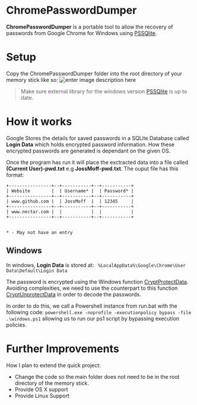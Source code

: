 # ChromePasswordDumper

**ChromePasswordDumper** is a portable tool to allow the recovery of passwords from Google Chrome for Windows using [PSSQlite](https://github.com/RamblingCookieMonster/PSSQLite).


# Setup

Copy the ChromePasswordDumper folder into the root directory of your memory stick like so: 
![enter image description here](https://lh3.googleusercontent.com/JUNOVPnvM8UDZwMEF7I0LpwaiQ-Ms5KiQt0-8rcXO9mQKVK8ax3m3WgOHiRZPvGcePM53ktb02wurbGK-8Q0e1PaT4AEiYbu--8Sf8fh7m7woMj5cE-D0j4K_1roZXiGzBkbBTVMz8tHco12wAia5Ng-cNjRwZwe7tn2g1nOzVZiJEu1y75y34q78-Milsttz3i-u99XNYv8Y65i8J98Dsm77S_7Wjh7m6shhyrToR0bZpw8KOotLb7E3cKkid0EEOkNBee5TRdobA7t9ToWtzU7UQqPOzskzvZPUBj5d6134IlOZAPP0z8pgeoBBhCtISu5NJGOCSjFo1I0HcS-eSUgP0ovVJ8GGdgquM0UPHgP0OrNkRVaBHd_6JfLqhl0FlxJ7wLIKLCKTHU75nOc3Jz5QDSCx646jiIBdKeyofiIyyFW3ea7ug3Oyz7oJSxruRqCY4vXVfU5mwi06zsIogmadMYh6ZvH2ZhMEKApIBWP2K14YOWD8rMewLR1x7ezpscQpRqIinqaKUXaLjL6l2RKyLhALoMmnJsRosjU40iXcCRhIi_XsBFdoEvFMa7ruiAHA6lpEwnXo3zY3XrPXyi5GvD9L8e0dHv_zk9QQpx7TeSV7HxToHkP_3C-njtxdvP5xkc0vVIbifLmNXcnOWeC9EyJbbk=w2982-h261-no)
> Make sure external library for the windows version [PSSQlite](https://github.com/RamblingCookieMonster/PSSQLite) is up to date.


# How it works
Google Stores the details for saved passwords in a SQLite Database called **Login Data** which holds encrypted password information. How these encrypted passwords are generated is dependant on the given OS.


Once the program has run it will place the exctracted data into a file called **(Current User)-pwd.txt** e.g **JossMoff-pwd.txt**. The ouput file has  this format:
```
+----------------+--+-----------+--+-----------+
| Website        |  | Username* |  | Password* |
+----------------+--+-----------+--+-----------+
| www.github.com |  | JossMoff  |  | 12345     |
+----------------+--+-----------+--+-----------+
| www.nectar.com |  |           |  |           |
+----------------+--+-----------+--+-----------+


* - May not have an entry
```

## Windows
In windows, **Login Data** is stored at:
` %LocalAppData%\Google\Chrome\User Data\Default\Login Data`

The password is encrypted using the Windows function [CryptProtectData](https://docs.microsoft.com/en-gb/windows/win32/api/dpapi/nf-dpapi-cryptprotectdata). Avoiding complexities, we need to use the counterpart to this function [CryptUnprotectData](https://docs.microsoft.com/en-gb/windows/win32/api/dpapi/nf-dpapi-cryptunprotectdata) in order to decode the passwords.

In order to do this, we call a Powershell instance from run.bat with the following code:
`powershell.exe -noprofile -executionpolicy bypass -file .\windows.ps1` 
allowing us to run our ps1 script by bypassing execution policies.
 


# Further Improvements
How I plan to extend the quick project:
 - Change the code so the main folder does not need to be in the root directory of the memory stick.
 - Provide OS X support
 - Provide Linux Support
